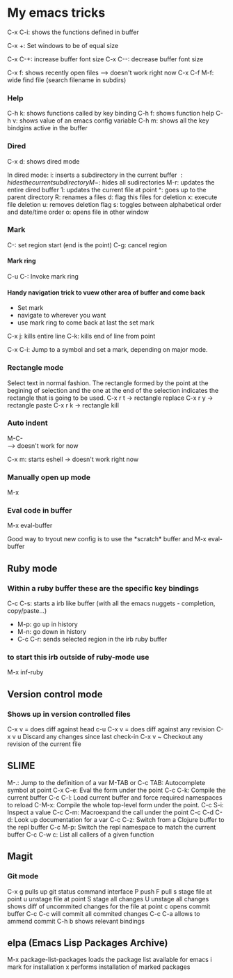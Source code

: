 # My emacs tricks
C-x C-i: shows the functions defined in buffer

C-x +: Set windows to be of equal size

C-x C-+: increase buffer font size
C-x C--: decrease buffer font size

C-x f: shows recently open files
--> doesn't work right now
C-x C-f M-f: wide find file (search filename in subdirs)

### Help
C-h k: shows functions called by key binding
C-h f: shows function help
C-h v: shows value of an emacs config variable
C-h m: shows all the key bindgins active in the buffer

### Dired

C-x d: shows dired mode

In dired mode:
i: inserts a subdirectory in the current buffer
$: hides the current subdirectory
M-$: hides all sudirectories
M-r: updates the entire dired buffer
1: updates the current file at point
^: goes up to the parent directory
R: renames a files
d: flag this files for deletion
x: execute file deletion
u: removes deletion flag
s: toggles between alphabetical order and date/time order
o: opens file in other window

### Mark
C-<space>: set region start (end is the point)
C-g: cancel region
#### Mark ring
C-u C-<space>: Invoke mark ring

#### Handy navigation trick to vuew other area of buffer and come back
- Set mark
- navigate to wherever you want
- use mark ring to come back at last the set mark

C-x j: kills entire line
C-k: kills end of line from point

C-x C-i: Jump to a symbol and set a mark, depending on major mode.

### Rectangle mode
Select text in normal fashion.  The rectangle formed by the point at the begining of selection and the one at the end of the selection indicates the rectangle that is going to be used.
C-x r t -> rectangle replace
C-x r y -> rectangle paste
C-x r k -> rectangle kill

### Auto indent
M-C-\
--> doesn't work for now

C-x m: starts eshell
-> doesn't work right now

### Manually open up mode
M-x <the function mode name>

### Eval code in buffer
M-x eval-buffer

Good way to tryout new config is to use the \*scratch\* buffer and M-x eval-buffer

## Ruby mode
### Within a ruby buffer these are the specific key bindings
C-c C-s: starts a irb like buffer (with all the emacs nuggets - completion, copy/paste...)
  - M-p: go up in history
  - M-n: go down in history
  - C-c C-r: sends selected region in the irb ruby buffer
### to start this irb outside of ruby-mode use
M-x inf-ruby


## Version control mode
### Shows up in version controlled files
C-x v = does diff against head
c-u C-x v = does diff against any revision
C-x v u Discard any changes since last check-in
C-x v ~ Checkout any revision of the current file

## SLIME
M-.: Jump to the definition of a var
M-TAB or C-c TAB: Autocomplete symbol at point
C-x C-e: Eval the form under the point
C-c C-k: Compile the current buffer
C-c C-l: Load current buffer and force required namespaces to reload
C-M-x: Compile the whole top-level form under the point.
C-c S-i: Inspect a value
C-c C-m: Macroexpand the call under the point
C-c C-d C-d: Look up documentation for a var
C-c C-z: Switch from a Clojure buffer to the repl buffer
C-c M-p: Switch the repl namespace to match the current buffer
C-c C-w c: List all callers of a given function


## Magit
### Git mode
C-x g pulls up git status command interface
  P push
  F pull
  s stage file at point
  u unstage file at point
  S stage all changes
  U unstage all changes
  <tab> shows diff of uncommited changes for the file at point
  c opens commit buffer 
    C-c C-c will commit all commited changes
    C-c C-a allows to ammend commit
  C-h b shows relevant bindings

## elpa (Emacs Lisp Packages Archive)
M-x package-list-packages loads the package list available for emacs
  i mark for installation
  x performs installation of marked packages
